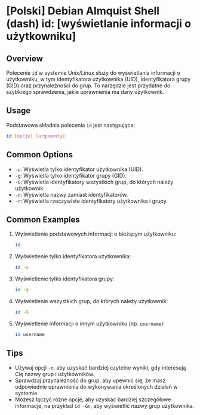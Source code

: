 # [Polski] Debian Almquist Shell (dash) id: [wyświetlanie informacji o użytkowniku]

## Overview
Polecenie `id` w systemie Unix/Linux służy do wyświetlania informacji o użytkowniku, w tym identyfikatora użytkownika (UID), identyfikatora grupy (GID) oraz przynależności do grup. To narzędzie jest przydatne do szybkiego sprawdzenia, jakie uprawnienia ma dany użytkownik.

## Usage
Podstawowa składnia polecenia `id` jest następująca:

```sh
id [opcje] [argumenty]
```

## Common Options
- `-u`: Wyświetla tylko identyfikator użytkownika (UID).
- `-g`: Wyświetla tylko identyfikator grupy (GID).
- `-G`: Wyświetla identyfikatory wszystkich grup, do których należy użytkownik.
- `-n`: Wyświetla nazwy zamiast identyfikatorów.
- `-r`: Wyświetla rzeczywiste identyfikatory użytkownika i grupy.

## Common Examples
1. Wyświetlenie podstawowych informacji o bieżącym użytkowniku:
   ```sh
   id
   ```

2. Wyświetlenie tylko identyfikatora użytkownika:
   ```sh
   id -u
   ```

3. Wyświetlenie tylko identyfikatora grupy:
   ```sh
   id -g
   ```

4. Wyświetlenie wszystkich grup, do których należy użytkownik:
   ```sh
   id -G
   ```

5. Wyświetlenie informacji o innym użytkowniku (np. `username`):
   ```sh
   id username
   ```

## Tips
- Używaj opcji `-n`, aby uzyskać bardziej czytelne wyniki, gdy interesują Cię nazwy grup i użytkowników.
- Sprawdzaj przynależność do grup, aby upewnić się, że masz odpowiednie uprawnienia do wykonywania określonych działań w systemie.
- Możesz łączyć różne opcje, aby uzyskać bardziej szczegółowe informacje, na przykład `id -Gn`, aby wyświetlić nazwy grup użytkownika.